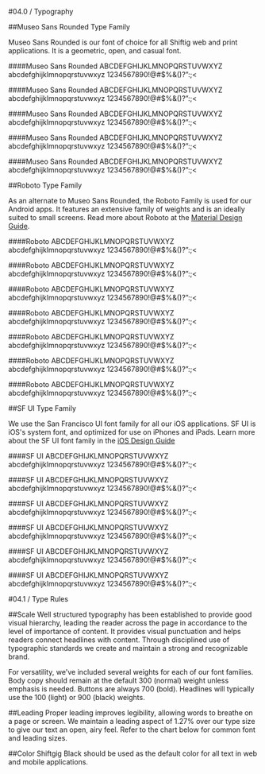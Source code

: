 #04.0 / Typography

##Museo Sans Rounded Type Family

Museo Sans Rounded is our font of choice for all Shiftig web and print applications. It is a geometric, open, and casual font. 

####Museo Sans Rounded
ABCDEFGHIJKLMNOPQRSTUVWXYZ abcdefghijklmnopqrstuvwxyz 1234567890!@#$%&()?”:;<

####Museo Sans Rounded
ABCDEFGHIJKLMNOPQRSTUVWXYZ abcdefghijklmnopqrstuvwxyz 1234567890!@#$%&()?”:;<

####Museo Sans Rounded
ABCDEFGHIJKLMNOPQRSTUVWXYZ abcdefghijklmnopqrstuvwxyz 1234567890!@#$%&()?”:;<

####Museo Sans Rounded
ABCDEFGHIJKLMNOPQRSTUVWXYZ abcdefghijklmnopqrstuvwxyz 1234567890!@#$%&()?”:;<

####Museo Sans Rounded
ABCDEFGHIJKLMNOPQRSTUVWXYZ abcdefghijklmnopqrstuvwxyz 1234567890!@#$%&()?”:;<

##Roboto Type Family

As an alternate to Museo Sans Rounded, the Roboto Family is used for our Android apps. It features an extensive family of weights and is an ideally suited to small screens. Read more about Roboto at the [Material Design Guide](https://material.google.com/style/typography.html#).

####Roboto
ABCDEFGHIJKLMNOPQRSTUVWXYZ abcdefghijklmnopqrstuvwxyz 1234567890!@#$%&()?”:;<

####Roboto
ABCDEFGHIJKLMNOPQRSTUVWXYZ abcdefghijklmnopqrstuvwxyz 1234567890!@#$%&()?”:;<

####Roboto
ABCDEFGHIJKLMNOPQRSTUVWXYZ abcdefghijklmnopqrstuvwxyz 1234567890!@#$%&()?”:;<

####Roboto
ABCDEFGHIJKLMNOPQRSTUVWXYZ abcdefghijklmnopqrstuvwxyz 1234567890!@#$%&()?”:;<

####Roboto
ABCDEFGHIJKLMNOPQRSTUVWXYZ abcdefghijklmnopqrstuvwxyz 1234567890!@#$%&()?”:;<

####Roboto
ABCDEFGHIJKLMNOPQRSTUVWXYZ abcdefghijklmnopqrstuvwxyz 1234567890!@#$%&()?”:;<

####Roboto
ABCDEFGHIJKLMNOPQRSTUVWXYZ abcdefghijklmnopqrstuvwxyz 1234567890!@#$%&()?”:;<

##SF UI Type Family

We use the San Francisco UI font family for all our iOS applications. SF UI is iOS's system font, and optimized for use on iPhones and iPads. Learn more about the SF UI font family in the [iOS Design Guide](https://developer.apple.com/ios/human-interface-guidelines/visual-design/typography/)

####SF UI
ABCDEFGHIJKLMNOPQRSTUVWXYZ abcdefghijklmnopqrstuvwxyz 1234567890!@#$%&()?”:;<

####SF UI
ABCDEFGHIJKLMNOPQRSTUVWXYZ abcdefghijklmnopqrstuvwxyz 1234567890!@#$%&()?”:;<

####SF UI
ABCDEFGHIJKLMNOPQRSTUVWXYZ abcdefghijklmnopqrstuvwxyz 1234567890!@#$%&()?”:;<

####SF UI
ABCDEFGHIJKLMNOPQRSTUVWXYZ abcdefghijklmnopqrstuvwxyz 1234567890!@#$%&()?”:;<

####SF UI
ABCDEFGHIJKLMNOPQRSTUVWXYZ abcdefghijklmnopqrstuvwxyz 1234567890!@#$%&()?”:;<

####SF UI
ABCDEFGHIJKLMNOPQRSTUVWXYZ abcdefghijklmnopqrstuvwxyz 1234567890!@#$%&()?”:;<

#04.1 / Type Rules

##Scale
Well structured typography has been established to provide good visual hierarchy, leading the reader across the page in accordance to the level of importance of content. It provides visual punctuation and helps readers connect headlines with content. Through disciplined use of typographic standards we create and maintain a strong and recognizable brand.

For versatility, we've included several weights for each of our font families. Body copy should remain at the default 300 (normal) weight unless emphasis is needed. Buttons are always 700 (bold). Headlines will typically use the 100 (light) or 900 (black) weights.

##Leading
Proper leading improves legibility, allowing words to breathe on a page or screen. We maintain a leading aspect of 1.27% over our type size to give our text an open, airy feel. Refer to the chart below for common font and leading sizes.

##Color
Shiftgig Black should be used as the default color for all text in web and mobile applications. 

